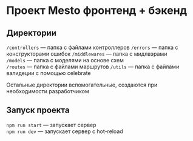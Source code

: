 # Проект Mesto фронтенд + бэкенд

## Директории

`/controllers` — папка с файлами контроллеров 
`/errors` — папка с конструкторами ошибок 
`/middlewares` — папка с мидлвэрами  
`/models` — папка с моделями на основе схем  
`/routes` — папка с файлами маршрутов 
`/utils` — папка с файлами валидеции с помощью celebrate  
  
Остальные директории вспомогательные, создаются при необходимости разработчиком

## Запуск проекта

`npm run start` — запускает сервер   
`npm run dev` — запускает сервер с hot-reload
